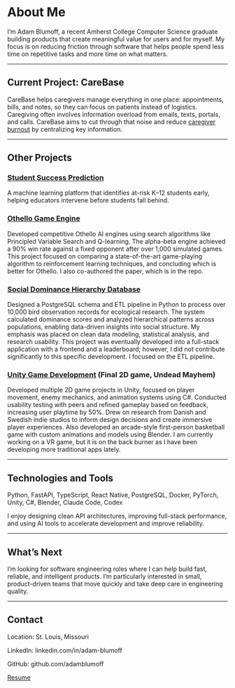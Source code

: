 # About Me

I’m Adam Blumoff, a recent Amherst College Computer Science graduate building products that create meaningful value for users and for myself. My focus is on reducing friction through software that helps people spend less time on repetitive tasks and more time on what matters.

---

## Current Project: CareBase

CareBase helps caregivers manage everything in one place: appointments, bills, and notes, so they can focus on patients instead of logistics. Caregiving often involves information overload from emails, texts, portals, and calls. CareBase aims to cut through that noise and reduce [caregiver burnout](https://my.clevelandclinic.org/health/diseases/9225-caregiver-burnout) by centralizing key information.

---

## Other Projects

### [Student Success Prediction](https://www.github.com/adamblumoff/student-success-prediction)
A machine learning platform that identifies at-risk K–12 students early, helping educators intervene before students fall behind.

### [Othello Game Engine](https://www.github.com/OthelloEngine)
Developed competitive Othello AI engines using search algorithms like Principled Variable Search and Q-learning. The alpha-beta engine achieved a 90% win rate against a fixed opponent after over 1,000 simulated games. This project focused on comparing a state-of-the-art game-playing algorithm to reinforcement learning techniques, and concluding which is better for Othello. I also co-authored the paper, which is in the repo.  

### [Social Dominance Hierarchy Database](https://www.github.com/adamblumoff/cosc-257_bird_dbms)
Designed a PostgreSQL schema and ETL pipeline in Python to process over 10,000 bird observation records for ecological research. The system calculated dominance scores and analyzed hierarchical patterns across populations, enabling data-driven insights into social structure. My emphasis was placed on clean data modeling, statistical analysis, and research usability. This project was eventually developed into a full-stack application with a frontend and a leaderboard; however, I did not contribute significantly to this specific development. I focused on the ETL pipeline. 

### [Unity Game Development](https://www.github.com/adamblumoff/ZombieShooter) (Final 2D game, Undead Mayhem)
Developed multiple 2D game projects in Unity, focused on player movement, enemy mechanics, and animation systems using C#. Conducted usability testing with peers and refined gameplay based on feedback, increasing user playtime by 50%. Drew on research from Danish and Swedish indie studios to inform design decisions and create immersive player experiences. Also developed an arcade-style first-person basketball game with custom animations and models using Blender. I am currently working on a VR game, but it is on the back burner as I have been developing more traditional apps lately. 

---

## Technologies and Tools

Python, FastAPI, TypeScript, React Native, PostgreSQL, Docker, PyTorch, Unity, C#, Blender, Claude Code, Codex

I enjoy designing clean API architectures, improving full-stack performance, and using AI tools to accelerate development and improve reliability.

---

## What’s Next

I’m looking for software engineering roles where I can help build fast, reliable, and intelligent products. I’m particularly interested in small, product-driven teams that move quickly and take deep care in engineering quality.

---

## Contact

Location: St. Louis, Missouri

LinkedIn: linkedin.com/in/adam-blumoff

GitHub: github.com/adamblumoff

[Resume](./Blumoff_Adam_Resume%20(4).pdf)









































